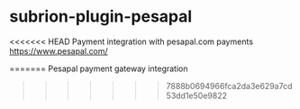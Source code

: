 # subrion-plugin-pesapal
<<<<<<< HEAD
Payment integration with pesapal.com payments 
https://www.pesapal.com/

=======
Pesapal payment gateway integration
>>>>>>> 7888b0694966fca2da3e629a7cd53dd1e50e9822
